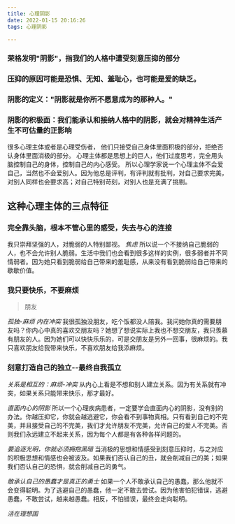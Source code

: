 ```yaml
---
title: 心理阴影
date: 2022-01-15 20:16:26
tags: 心理阴影

---
```


### 荣格发明"阴影"，指我们的人格中遭受刻意压抑的部分
### 压抑的原因可能是恐惧、无知、羞耻心，也可能是爱的缺乏。
### 阴影的定义："阴影就是你所不愿意成为的那种人。"
### 阴影的积极面：我们能承认和接纳人格中的阴影，就会对精神生活产生不可估量的正影响

很多心理主体或者是心理受伤者， 他们只接受自己身体里面积极的部分，拒绝否认身体里面消极的部分。
心理主体都是思想上的巨人，他们过度思考，完全用头脑控制自己的身体，控制自己的内心感受。
所以心理学家说一个心理主体不会爱自己，当然也不会爱别人。因为他总是评判，有评判就有批判，对自己要求完美，对别人同样也会要求高；对自己特别苛刻，对别人也是充满了挑剔。

## 这种心理主体的三点特征

### 完全靠头脑，根本不管心里的感受，失去与心的连接
我只崇拜坚强的人，对脆弱的人特别鄙视。
*焦虑*
所以说一个不接纳自己脆弱的人，也不会允许别人脆弱。生活中我们也会看到很多这样的实例，很多弱者并不同情弱者。因为她只看到脆弱给自己带来的羞耻感，从来没有看到脆弱给自己带来的歇歇价值。

### 我只要快乐，不要麻烦 
> 朋友

*孤独-麻烦*  *内在冲突*
我很孤独没朋友，吃个饭都没人陪我。我问她你真的需要朋友吗？你内心中真的喜欢交朋友吗？她想了想说实际上我也不想交朋友，我只羡慕有朋友的人。因为她们可以快快乐乐的，可是交朋友是另外一回事，很麻烦的。我只喜欢朋友给我带来快乐，不喜欢朋友给我添麻烦。

### 刻意打造自己的独立--最终自我孤立

*关系是相互的：麻烦-冲突*
从内心上看是不想和别人建立关系。因为有关系就有冲突，如果关系只能带来快乐，那才最好。

*直面内心的阴影*
所以一个心理疾病患者，一定要学会直面内心的阴影，没有别的办法。你越压抑它，你就会越逃避它，你会看不到事物真相。只有看到自己的不完美，并且接受自己的不完美，我们才允许朋友不完美，允许自己的爱人不完美。否则我们永远建立不起来关系，因为每个人都是有各种各样问题的。

*要追逐光明，你就必须拥抱黑暗*
当消极的思想和情感受到刻意压抑时，与之对应的积极思想和情感也会被波及。如果我们否认自己的丑，就会削减自己的美；如果我们否认自己的恐惧，就会削减自己的勇气。

*敢承认自己的愚蠢才是真正的勇士*
如果一个人不敢承认自己的愚蠢，那么他就不会变得聪明。为了逃避自己的愚蠢，他一定不敢去尝试。因为他害怕犯错误，逃避愚蠢，不敢尝试，越来越愚蠢。相反，不怕错误，最终会走向聪明。

*活在理想国*
